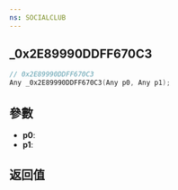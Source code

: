 ```yaml
---
ns: SOCIALCLUB
---
```

## _0x2E89990DDFF670C3

```c
// 0x2E89990DDFF670C3
Any _0x2E89990DDFF670C3(Any p0, Any p1);
```


## 參數
* **p0**: 
* **p1**: 

## 返回值
